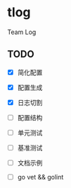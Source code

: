 # tlog

Team Log

## TODO

- [x] 简化配置
- [x] 配置生成
- [x] 日志切割
- [ ] 配置结构
- [ ] 单元测试
- [ ] 基准测试
- [ ] 文档示例
- [ ] go vet && golint

